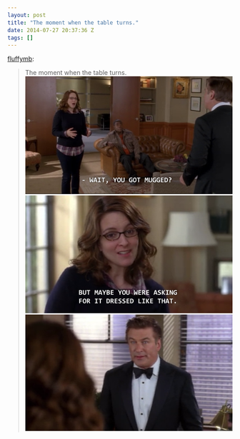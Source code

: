 ```yaml
---
layout: post
title: "The moment when the table turns."
date: 2014-07-27 20:37:36 Z
tags: []
---
```

[fluffymb](http://fluffymb.tumblr.com/post/90713679505/the-moment-when-the-table-turns):

> The moment when the table turns.
![](/media/2014/07/93041242770_0.png)
![](/media/2014/07/93041242770_1.png)
![](/media/2014/07/93041242770_2.png)
